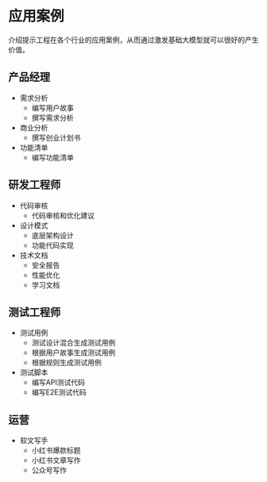 # 应用案例

介绍提示工程在各个行业的应用案例，从而通过激发基础大模型就可以很好的产生价值。

## 产品经理

- 需求分析
    - 编写用户故事
    - 撰写需求分析
- 商业分析
    - 撰写创业计划书
- 功能清单
    - 编写功能清单

## 研发工程师

- 代码审核
    - 代码审核和优化建议
- 设计模式
    - 底层架构设计
    - 功能代码实现
- 技术文档
    - 安全报告
    - 性能优化
    - 学习文档

## 测试工程师

- 测试用例
    - 测试设计混合生成测试用例
    - 根据用户故事生成测试用例
    - 根据规则生成测试用例
- 测试脚本
    - 编写API测试代码
    - 编写E2E测试代码

## 运营

- 软文写手
    - 小红书爆款标题
    - 小红书文章写作
    - 公众号写作